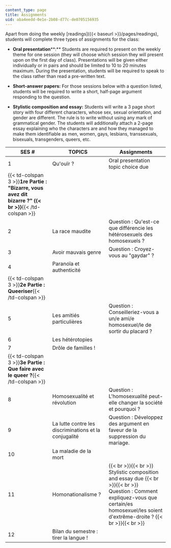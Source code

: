 ```yaml
---
content_type: page
title: Assignments
uid: aba4eedd-0e1e-2b08-d77c-de0705156935
---
```


Apart from doing the weekly [readings]({{< baseurl >}}/pages/readings), students will complete three types of assignments for the class:

*   **Oral presentation****:** Students are required to present on the weekly theme for one session (they will choose which session they will present upon on the first day of class). Presentations will be given either individually or in pairs and should be limited to 10 to 20 minutes maximum. During the presentation, students will be required to speak to the class rather than read a pre-written text.
  
*   **Short-answer papers:** For those sessions below with a question listed, students will be required to write a short, half-page argument responding to the question.
  
*   **Stylistic composition and essay:** Students will write a 3 page short story with four different characters, whose sex, sexual orientation, and gender are different. The rule is to write without using any mark of grammatical gender. The students will additionally attach a 2-page essay explaining who the characters are and how they managed to make them identifiable as men, women, gays, lesbians, transsexuals, bisexuals, transgenders, queers, etc.
  

| SES # | TOPICS | Assignments |
| --- | --- | --- |
| 1 | Qu'ouïr ? | Oral presentation topic choice due |
| {{< td-colspan 3 >}}**1re Partie : "Bizarre, vous avez dit bizarre ?"  {{< br >}}**{{< /td-colspan >}} |||
| 2 | La race maudite | Question : Qu'est-ce que différencie les hétérosexuels des homosexuels ? |
| 3 | Avoir mauvais genre | Question : Croyez-vous au "gaydar" ? |
| 4 | Paranoïa et authenticité | &nbsp; |
| {{< td-colspan 3 >}}**2e Partie : Queeriser**{{< /td-colspan >}} |||
| 5 | Les amitiés particulières | Question : Conseilleriez-vous a un/e ami/e homosexuel/le de sortir du placard ? |
| 6 | Les hétérotopies | &nbsp; |
| 7 | Drôle de familles ! | &nbsp; |
| {{< td-colspan 3 >}}**3e Partie : Que faire avec le queer ?**{{< /td-colspan >}} |||
| 8 | Homosexualité et révolution | Question : L'homosexualité peut-elle changer la société et pourquoi ? |
| 9 | La lutte contre les discriminations et la conjugalité | Question : Développez des argument en faveur de la suppression du mariage. |
| 10 | La maladie de la mort | &nbsp; |
| 11 | Homonationalisme ? |  {{< br >}}{{< br >}} Stylistic composition and essay due {{< br >}}{{< br >}} Question : Comment expliquez-vous que certain/es homosexuel/les soient d'extrême-droite ? {{< br >}}{{< br >}}  |
| 12 | Bilan du semestre : tirer la langue ! |